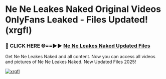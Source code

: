 # Ne Ne Leakes Naked Original Videos 0nlyFans Leaked - Files Updated! (xrgfl)

<h3>🔴 CLICK HERE 🌐==►► <a href="https://tinyurl.com/up5wt9bj" rel="nofollow">Ne Ne Leakes Naked Updated Files</a></h3>

Get Ne Ne Leakes Naked and all content. Now you can access all videos and pictures of Ne Ne Leakes Naked. New Updated Files 2025!

[![xrgfl](https://i.imgur.com/ABiUzMV.gif)](https://tinyurl.com/up5wt9bj)
